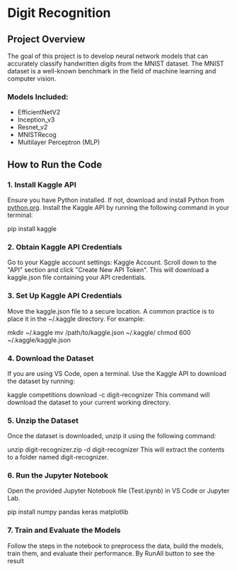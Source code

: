 # Digit Recognition

## Project Overview
The goal of this project is to develop neural network models that can accurately classify handwritten digits from the MNIST dataset. The MNIST dataset is a well-known benchmark in the field of machine learning and computer vision.

### Models Included:
- EfficientNetV2
- Inception_v3
- Resnet_v2
- MNISTRecog
- Multilayer Perceptron (MLP)

## How to Run the Code

### 1. Install Kaggle API
Ensure you have Python installed. If not, download and install Python from [python.org](https://www.python.org/).
Install the Kaggle API by running the following command in your terminal:

pip install kaggle

### 2. Obtain Kaggle API Credentials
Go to your Kaggle account settings: Kaggle Account.
Scroll down to the "API" section and click "Create New API Token". This will download a kaggle.json file containing your API credentials.
### 3. Set Up Kaggle API Credentials
Move the kaggle.json file to a secure location. A common practice is to place it in the ~/.kaggle directory. For example:

mkdir ~/.kaggle
mv /path/to/kaggle.json ~/.kaggle/
chmod 600 ~/.kaggle/kaggle.json
### 4. Download the Dataset
If you are using VS Code, open a terminal.
Use the Kaggle API to download the dataset by running:

kaggle competitions download -c digit-recognizer
This command will download the dataset to your current working directory.

### 5. Unzip the Dataset
Once the dataset is downloaded, unzip it using the following command:

unzip digit-recognizer.zip -d digit-recognizer
This will extract the contents to a folder named digit-recognizer.

### 6. Run the Jupyter Notebook
Open the provided Jupyter Notebook file (Test.ipynb) in VS Code or Jupyter Lab. 

pip install numpy pandas keras matplotlib
### 7. Train and Evaluate the Models
Follow the steps in the notebook to preprocess the data, build the models, train them, and evaluate their performance.
By RunAll button to see the result


